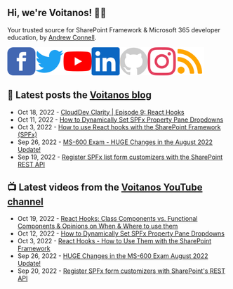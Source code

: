 ## Hi, we're Voitanos! 👋🏼

Your trusted source for SharePoint Framework & Microsoft 365 developer education, by [Andrew Connell](https://www.voitanos.io/pages/about-andrew).

[![](https://raw.githubusercontent.com/Voitanos/.github/main/images/facebook.svg)](https://www.facebook.com/voitanos)[![](https://raw.githubusercontent.com/Voitanos/.github/main/images/twitter.svg)](https://twitter.com/voitanos)[![](https://raw.githubusercontent.com/Voitanos/.github/main/images/youtube.svg)](https://www.youtube.com/channel/UCXeym1FGW2uTlNjYqTCVo0g)[![](https://raw.githubusercontent.com/Voitanos/.github/main/images/linkedin.svg)](https://www.linkedin.com/company/voitanos-llc)[![](https://raw.githubusercontent.com/Voitanos/.github/main/images/github.svg)](https://github.com/voitanos)[![](https://raw.githubusercontent.com/Voitanos/.github/main/images/instagram.svg)](https://www.instagram.com/voitanos_llc)[![](https://raw.githubusercontent.com/Voitanos/.github/main/images/rss.svg)](https://www.voitanos.io/blog)

## 📙 Latest posts the [Voitanos blog](https://www.voitanos.io/blog)
<!-- VOITANOSBLOG-POST-LIST:START -->
- Oct 18, 2022 - [CloudDev Clarity | Episode 9: React Hooks](https://www.voitanos.io/blog/clouddev-clarity-episode-009-react-hooks/)
- Oct 11, 2022 - [How to Dynamically Set SPFx Property Pane Dropdowns](https://www.voitanos.io/blog/sharepoint-framework-dynamic-property-pane-dropdown/)
- Oct 3, 2022 - [How to use React hooks with the SharePoint Framework &lpar;SPFx&rpar;](https://www.voitanos.io/blog/how-to-use-react-hooks-with-sharepoint-framework-spfx-projects/)
- Sep 26, 2022 - [MS-600 Exam - HUGE Changes in the August 2022 Update!](https://www.voitanos.io/blog/ms-600-august-2022-refresh/)
- Sep 19, 2022 - [Register SPFx list form customizers with the SharePoint REST API](https://www.voitanos.io/blog/sharepoint-framework-register-list-form-customizers-rest-api/)<!-- VOITANOSBLOG-POST-LIST:END -->

## 📺 Latest videos from the [Voitanos YouTube channel](https://www.youtube.com/voitanosio)
<!-- VOITANOSYOUTUBE-POST-LIST:START -->
- Oct 19, 2022 - [React Hooks: Class Components vs. Functional Components &amp; Opinions on When &amp; Where to use them](https://www.youtube.com/watch?v=1fItx3o4k_Q)
- Oct 12, 2022 - [How to Dynamically Set SPFx Property Pane Dropdowns](https://www.youtube.com/watch?v=SmfV11dpVhQ)
- Oct 3, 2022 - [React Hooks - How to Use Them with the SharePoint Framework](https://www.youtube.com/watch?v=EzI-k5lqIng)
- Sep 26, 2022 - [HUGE Changes in the MS-600 Exam August 2022 Update!](https://www.youtube.com/watch?v=lTSpIp0zcQ8)
- Sep 20, 2022 - [Register SPFx form customizers with SharePoint&#39;s REST API](https://www.youtube.com/watch?v=spPrK_prgXw)<!-- VOITANOSYOUTUBE-POST-LIST:END -->
